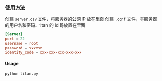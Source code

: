 ### 使用方法

创建 `server.csv` 文件，将服务器的公网 IP 放在里面
创建 `.conf` 文件，将服务器的用户名和密码、titan 的 id 码放置在里面

```.conf
[Server]
port = 22
username = root
password = xxxxxx
identity_code = xxx-xxx-xxx-xxx-xxx
```


#### Usage

```python
python titan.py
```

